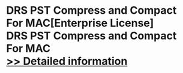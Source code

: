 # DRS PST Compress and Compact For MAC[Enterprise License]<br />DRS PST Compress and Compact For MAC<br />[>> Detailed information](https://secure.shareit.com/shareit/product.html?productid=301005006&affiliateid=200057808)